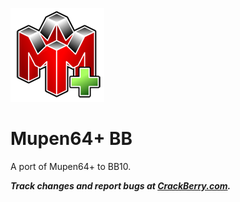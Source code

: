 ![](/mupen64plus-cascades-ui/Mupen64plusIcon.png)

Mupen64+ BB
===========

A port of Mupen64+ to BB10.

***Track changes and report bugs at [CrackBerry.com](http://forums.crackberry.com/blackberry-10-os-f269/will-someone-take-over-development-retroarch-mupen64plus-blackberry-10-a-920266/).***
